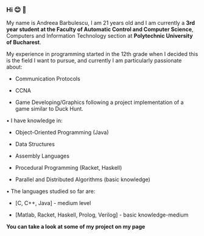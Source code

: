 ### Hi :blush: :floppy_disk:
My name is Andreea Barbulescu, I am 21 years old and I am currently a **3rd year student at the Faculty of Automatic Control and Computer Science**, Computers and Information Technology section at **Polytechnic University of Bucharest**.


My experience in programming started in the 12th grade when I decided this is the field I want to pursue, and currently I am particularly passionate about:


* Communication Protocols

* CCNA 

* Game Developing/Graphics following a project implementation of a game similar to Duck Hunt.


• I have knowledge in: 


* Object-Oriented Programming (Java)


* Data Structures


* Assembly Languages


* Procedural Programming (Racket, Haskell)


* Parallel and Distributed Algorithms (basic knowledge)


• The languages studied so far are: 


- [C, C++, Java] - medium level

- [Matlab, Racket, Haskell, Prolog, Verilog] - basic knowledge-medium


**You can take a look at some of my project on my page**
